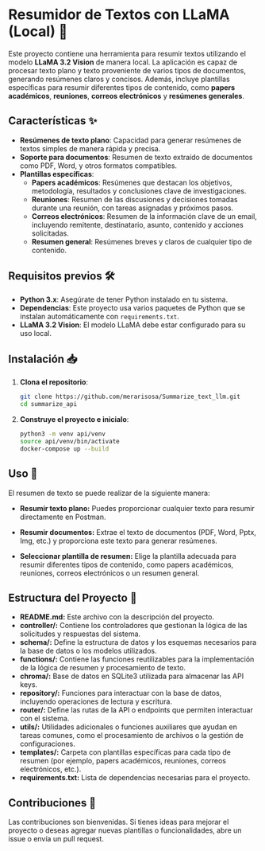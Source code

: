 # Resumidor de Textos con LLaMA (Local) 🚀

Este proyecto contiene una herramienta para resumir textos utilizando el modelo **LLaMA 3.2 Vision** de manera local. La aplicación es capaz de procesar texto plano y texto proveniente de varios tipos de documentos, generando resúmenes claros y concisos. Además, incluye plantillas específicas para resumir diferentes tipos de contenido, como **papers académicos**, **reuniones**, **correos electrónicos** y **resúmenes generales**.

## Características ✨

- **Resúmenes de texto plano**: Capacidad para generar resúmenes de textos simples de manera rápida y precisa.
- **Soporte para documentos**: Resumen de texto extraído de documentos como PDF, Word, y otros formatos compatibles.
- **Plantillas específicas**:
  - **Papers académicos**: Resúmenes que destacan los objetivos, metodología, resultados y conclusiones clave de investigaciones.
  - **Reuniones**: Resumen de las discusiones y decisiones tomadas durante una reunión, con tareas asignadas y próximos pasos.
  - **Correos electrónicos**: Resumen de la información clave de un email, incluyendo remitente, destinatario, asunto, contenido y acciones solicitadas.
  - **Resumen general**: Resúmenes breves y claros de cualquier tipo de contenido.

## Requisitos previos 🛠️

- **Python 3.x**: Asegúrate de tener Python instalado en tu sistema.
- **Dependencias**: Este proyecto usa varios paquetes de Python que se instalan automáticamente con `requirements.txt`.
- **LLaMA 3.2 Vision**: El modelo LLaMA debe estar configurado para su uso local.

## Instalación 📥

1. **Clona el repositorio**:
   ```bash
   git clone https://github.com/merarisosa/Summarize_text_llm.git
   cd summarize_api

2. **Construye el proyecto e inicialo**:
   ```bash
   python3 -m venv api/venv
   source api/venv/bin/activate
   docker-compose up --build

## Uso 📝

El resumen de texto se puede realizar de la siguiente manera:

   - **Resumir texto plano:**
        Puedes proporcionar cualquier texto para resumir directamente en Postman.

   - **Resumir documentos:**
        Extrae el texto de documentos (PDF, Word, Pptx, Img, etc.) y proporciona este texto para generar resúmenes.

   - **Seleccionar plantilla de resumen:**
        Elige la plantilla adecuada para resumir diferentes tipos de contenido, como papers académicos, reuniones, correos electrónicos o un resumen general.

## Estructura del Proyecto 📂

- **README.md:** Este archivo con la descripción del proyecto.
- **controller/:** Contiene los controladores que gestionan la lógica de las solicitudes y respuestas del sistema.
- **schema/:** Define la estructura de datos y los esquemas necesarios para la base de datos o los modelos utilizados.
- **functions/:** Contiene las funciones reutilizables para la implementación de la lógica de resumen y procesamiento de texto.
- **chroma/:** Base de datos en SQLite3 utilizada para almacenar las API keys.
- **repository/:** Funciones para interactuar con la base de datos, incluyendo operaciones de lectura y escritura.
- **router/:** Define las rutas de la API o endpoints que permiten interactuar con el sistema.
- **utils/:** Utilidades adicionales o funciones auxiliares que ayudan en tareas comunes, como el procesamiento de archivos o la gestión de configuraciones.
- **templates/:** Carpeta con plantillas específicas para cada tipo de resumen (por ejemplo, papers académicos, reuniones, correos electrónicos, etc.).
- **requirements.txt:** Lista de dependencias necesarias para el proyecto.

## Contribuciones 🤝

Las contribuciones son bienvenidas. Si tienes ideas para mejorar el proyecto o deseas agregar nuevas plantillas o funcionalidades, abre un issue o envía un pull request.
   
   
